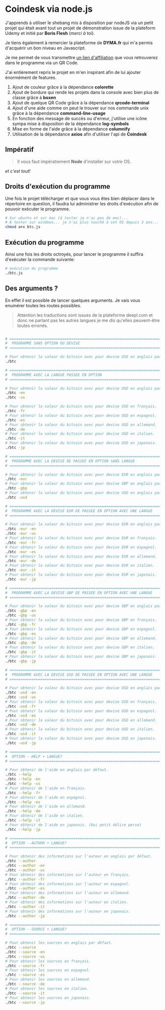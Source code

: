 # Coindesk via node.js

J'apprends à utiliser le shebang mis à disposition par nodeJS via un petit projet qui était avant tout un projet de démonstration issue
de la plateform Udemy et initié par **Boris Flesh** (_merci à toi_).

Je tiens également à remercier la plateforme de **DYMA.fr** qui m'a permis d'acquérir un bon niveau en Javascript.

Je me permet de vous transmettre [un lien d'affiliation](https://dyma.fr/r/5d52bd274e7aec730eb90fde) que vous retrouverez dans le programme via un QR Code.

J'ai entièrement repris le projet en m'en inspirant afin de lui ajouter énormément de features.

1. Ajout de couleur grâce à la dépendance **colorette**
2. Ajout de bordure qui rende les projets dans la console avec bien plus de classe grâce à **boxen**
3. Ajout de quelque QR Code grâce à la dépendance **qrcode-terminal**
4. Ajout d'une aide comme on peut le trouver sur nos commande unix grâce à la dépendance **command-line-usage**
5. En fonction des message de succès ou d'erreur, j'utilise une icône sympa mise à disposition de la dépendance **log-symbols**
6. Mise en forme de l'aide grâce à la dépendance **columnify**
7. Utilisation de la dépendance **axios** afin d'utiliser l'api de **Coindesk**

## Impératif

> Il vous faut impératiement **Node** d'installer sur votre OS.

_et c'est tout!_

## Droits d'exécution du programme

Une fois le projet télécharger et que vous vous êtes bien déplacer dans le répertoire en question,
il faudra lui administrer les droits d'exécution afin de pouvoir exécuter le programme.

```sh
# Sur ubuntu et sur mac (à tester je n'ai pas de mac)...
# A tester sur windows... je n'ai plus touché à cet OS depuis 3 ans...
chmod a+x btc.js
```

## Exécution du programme

Ainsi une fois les droits octroyés, pour lancer le programme il suffira d'exécuter la commande suivante:

```sh
# exécution du programme
./btc.js
```

## Des arguments ?

En effet il est possible de lancer quelques arguments. Je vais vous enumérer toutes les routes possibles.

> Attention les traductions sont issues de la plateforme deepl.com et donc ne parlant pas les autres langues je me dis qu'elles peuvent-être toutes erronés.

```sh

# ======================================================================
#  PROGRAMME SANS OPTION OU DEVISE
# ======================================================================

# Pour obtenir la valeur du bitcoin avec pour devise USD en anglais par défaut.
./btc

# ======================================================================
#  PROGRAMME AVEC LA LANGUE PASSEE EN OPTION
# ======================================================================

# Pour obtenir la valeur du bitcoin avec pour devise USD en anglais par défaut.
./btc -en
./btc -us

# Pour obtenir la valeur du bitcoin avec pour devise USD en français.
./btc -fr
# Pour obtenir la valeur du bitcoin avec pour devise USD en espagnol.
./btc -es
# Pour obtenir la valeur du bitcoin avec pour devise USD en allemand.
./btc -de
# Pour obtenir la valeur du bitcoin avec pour devise USD en italien.
./btc -it
# Pour obtenir la valeur du bitcoin avec pour devise USD en japonais.
./btc -jp

# ======================================================================
#  PROGRAMME AVEC LA DEVISE DE PASSEE EN OPTION SANS LANGUE
# ======================================================================

# Pour obtenir la valeur du bitcoin avec pour devise EUR en anglais par défaut.
./btc -eur
# Pour obtenir la valeur du bitcoin avec pour devise GBP en anglais par défaut.
./btc -gbp
# Pour obtenir la valeur du bitcoin avec pour devise USD en anglais par défaut.
./btc -usd

# ======================================================================
#  PROGRAMME AVEC LA DEVISE EUR DE PASSEE EN OPTION AVEC UNE LANGUE
# ======================================================================

# Pour obtenir la valeur du bitcoin avec pour devise EUR en anglais par défaut.
./btc -eur -en
./btc -eur -us
# Pour obtenir la valeur du bitcoin avec pour devise EUR en français.
./btc -eur -fr
# Pour obtenir la valeur du bitcoin avec pour devise EUR en espagnol.
./btc -eur -es
# Pour obtenir la valeur du bitcoin avec pour devise EUR en allemand.
./btc -eur -de
# Pour obtenir la valeur du bitcoin avec pour devise EUR en italien.
./btc -eur -it
# Pour obtenir la valeur du bitcoin avec pour devise EUR en japonais.
./btc -eur -jp

# ======================================================================
#  PROGRAMME AVEC LA DEVISE GBP DE PASSEE EN OPTION AVEC UNE LANGUE
# ======================================================================

# Pour obtenir la valeur du bitcoin avec pour devise GBP en anglais par défaut.
./btc -gbp -en
./btc -gbp -us
# Pour obtenir la valeur du bitcoin avec pour devise GBP en français.
./btc -gbp -fr
# Pour obtenir la valeur du bitcoin avec pour devise GBP en espagnol.
./btc -gbp -es
# Pour obtenir la valeur du bitcoin avec pour devise GBP en allemand.
./btc -gbp -de
# Pour obtenir la valeur du bitcoin avec pour devise GBP en italien.
./btc -gbp -it
# Pour obtenir la valeur du bitcoin avec pour devise GBP en japonais.
./btc -gbp -jp

# ======================================================================
#  PROGRAMME AVEC LA DEVISE USD DE PASSEE EN OPTION AVEC UNE LANGUE
# ======================================================================

# Pour obtenir la valeur du bitcoin avec pour devise USD en anglais par défaut.
./btc -usd -en
./btc -usd -us
# Pour obtenir la valeur du bitcoin avec pour devise USD en français.
./btc -usd -fr
# Pour obtenir la valeur du bitcoin avec pour devise USD en espagnol.
./btc -usd -es
# Pour obtenir la valeur du bitcoin avec pour devise USD en allemand.
./btc -usd -de
# Pour obtenir la valeur du bitcoin avec pour devise USD en italien.
./btc -usd -it
# Pour obtenir la valeur du bitcoin avec pour devise USD en japonais.
./btc -usd -jp

# ======================================================================
#  OPTION --HELP + LANGUE?
# ======================================================================

# Pour obtenir de l'aide en anglais par défaut.
./btc --help
./btc --help -en
./btc --help -us
# Pour obtenir de l'aide en français.
./btc --help -fr
# Pour obtenir de l'aide en espagnol.
./btc --help -es
# Pour obtenir de l'aide en allemand.
./btc --help -de
# Pour obtenir de l'aide en italien.
./btc --help -it
# Pour obtenir de l'aide en japonais. (Oui petit délire perso)
./btc --help -jp

# ======================================================================
#  OPTION --AUTHOR + LANGUE?
# ======================================================================

# Pour obtenir des informations sur l'auteur en anglais par défaut.
./btc --author
./btc --author -en
./btc --author -us
# Pour obtenir des informations sur l'auteur en français.
./btc --author -fr
# Pour obtenir des informations sur l'auteur en espagnol.
./btc --author -es
# Pour obtenir des informations sur l'auteur en allemand.
./btc --author -de
# Pour obtenir des informations sur l'auteur en italien.
./btc --author -it
# Pour obtenir des informations sur l'auteur en japonais.
./btc --author -jp

# ======================================================================
#  OPTION --SOURCE + LANGUE?
# ======================================================================

# Pour obtenir les sources en anglais par défaut.
./btc --source
./btc --source -en
./btc --source -us
# Pour obtenir les sources en français.
./btc --source -fr
# Pour obtenir les sources en espagnol.
./btc --source -es
# Pour obtenir les sources en allemand.
./btc --source -de
# Pour obtenir les sources en italien.
./btc --source -it
# Pour obtenir les sources en japonais.
./btc --source -jp
```
